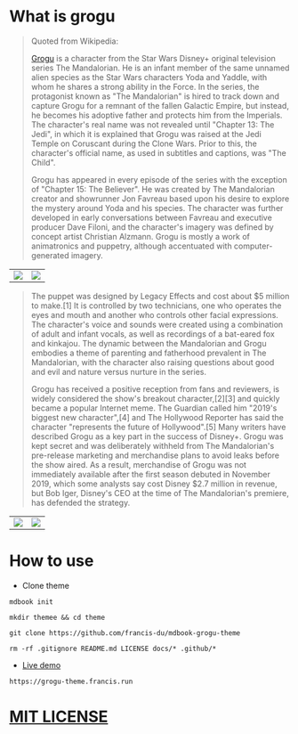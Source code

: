 # What is grogu

> Quoted from Wikipedia:
>
> [Grogu](https://en.wikipedia.org/wiki/Grogu) is a character from the Star Wars Disney+ original television series The Mandalorian. He is an infant member of the same unnamed alien species as the Star Wars characters Yoda and Yaddle, with whom he shares a strong ability in the Force. In the series, the protagonist known as "The Mandalorian" is hired to track down and capture Grogu for a remnant of the fallen Galactic Empire, but instead, he becomes his adoptive father and protects him from the Imperials. The character's real name was not revealed until "Chapter 13: The Jedi", in which it is explained that Grogu was raised at the Jedi Temple on Coruscant during the Clone Wars. Prior to this, the character's official name, as used in subtitles and captions, was "The Child".
>
> Grogu has appeared in every episode of the series with the exception of "Chapter 15: The Believer". He was created by The Mandalorian creator and showrunner Jon Favreau based upon his desire to explore the mystery around Yoda and his species. The character was further developed in early conversations between Favreau and executive producer Dave Filoni, and the character's imagery was defined by concept artist Christian Alzmann. Grogu is mostly a work of animatronics and puppetry, although accentuated with computer-generated imagery.

<table xmlns="http://www.w3.org/1999/html">
	<tr >
	    <td><img src="docs/images/grogu1.gif"></td> 
        <td><img src="docs/images/grogu2.gif"></td>
	</tr>
</table>

> The puppet was designed by Legacy Effects and cost about $5 million to make.[1] It is controlled by two technicians, one who operates the eyes and mouth and another who controls other facial expressions. The character's voice and sounds were created using a combination of adult and infant vocals, as well as recordings of a bat-eared fox and kinkajou. The dynamic between the Mandalorian and Grogu embodies a theme of parenting and fatherhood prevalent in The Mandalorian, with the character also raising questions about good and evil and nature versus nurture in the series.
>
> Grogu has received a positive reception from fans and reviewers, is widely considered the show's breakout character,[2][3] and quickly became a popular Internet meme. The Guardian called him "2019's biggest new character",[4] and The Hollywood Reporter has said the character "represents the future of Hollywood".[5] Many writers have described Grogu as a key part in the success of Disney+. Grogu was kept secret and was deliberately withheld from The Mandalorian's pre-release marketing and merchandise plans to avoid leaks before the show aired. As a result, merchandise of Grogu was not immediately available after the first season debuted in November 2019, which some analysts say cost Disney $2.7 million in revenue, but Bob Iger, Disney's CEO at the time of The Mandalorian's premiere, has defended the strategy.

<table xmlns="http://www.w3.org/1999/html">
	<tr >
	    <td><img src="docs/images/grogu3.gif"></td> 
        <td><img src="docs/images/grogu4.gif"></td>
	</tr>
</table>


# How to use

- Clone theme

```shell
mdbook init 

mkdir themee && cd theme 
 
git clone https://github.com/francis-du/mdbook-grogu-theme
 
rm -rf .gitignore README.md LICENSE docs/* .github/*
```

- [Live demo](https://grogu-theme.francis.run)

```shell
https://grogu-theme.francis.run
```

# [MIT LICENSE](LICENSE)